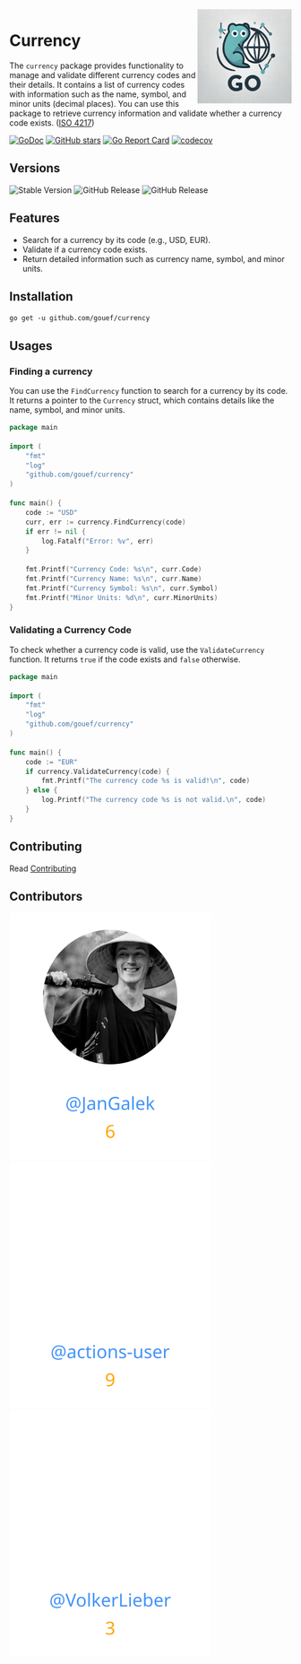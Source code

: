 <img align=right width="168" src="docs/gouef_logo.png">

# Currency
The `currency` package provides functionality to manage and validate different currency codes and their details. It contains a list of currency codes with information such as the name, symbol, and minor units (decimal places). You can use this package to retrieve currency information and validate whether a currency code exists. ([ISO 4217](https://en.wikipedia.org/wiki/ISO_4217)) 

[![GoDoc](https://pkg.go.dev/badge/github.com/gouef/currency.svg)](https://pkg.go.dev/github.com/gouef/currency)
[![GitHub stars](https://img.shields.io/github/stars/gouef/currency?style=social)](https://github.com/gouef/currency/stargazers)
[![Go Report Card](https://goreportcard.com/badge/github.com/gouef/currency)](https://goreportcard.com/report/github.com/gouef/currency)
[![codecov](https://codecov.io/github/gouef/currency/branch/main/graph/badge.svg?token=YUG8EMH6Q8)](https://codecov.io/github/gouef/currency)

## Versions
![Stable Version](https://img.shields.io/github/v/release/gouef/currency?label=Stable&labelColor=green)
![GitHub Release](https://img.shields.io/github/v/release/gouef/currency?label=RC&include_prereleases&filter=*rc*&logoSize=diago)
![GitHub Release](https://img.shields.io/github/v/release/gouef/currency?label=Beta&include_prereleases&filter=*beta*&logoSize=diago)

## Features

- Search for a currency by its code (e.g., USD, EUR).
- Validate if a currency code exists.
- Return detailed information such as currency name, symbol, and minor units.

## Installation

```shell
go get -u github.com/gouef/currency
```

## Usages

### Finding a currency
You can use the `FindCurrency` function to search for a currency by its code. It returns a pointer to the `Currency` struct, which contains details like the name, symbol, and minor units.

```go
package main

import (
	"fmt"
	"log"
	"github.com/gouef/currency"
)

func main() {
	code := "USD"
	curr, err := currency.FindCurrency(code)
	if err != nil {
		log.Fatalf("Error: %v", err)
	}

	fmt.Printf("Currency Code: %s\n", curr.Code)
	fmt.Printf("Currency Name: %s\n", curr.Name)
	fmt.Printf("Currency Symbol: %s\n", curr.Symbol)
	fmt.Printf("Minor Units: %d\n", curr.MinorUnits)
}

```

### Validating a Currency Code
To check whether a currency code is valid, use the `ValidateCurrency` function. It returns `true` if the code exists and `false` otherwise.

```go
package main

import (
	"fmt"
	"log"
	"github.com/gouef/currency"
)

func main() {
	code := "EUR"
	if currency.ValidateCurrency(code) {
		fmt.Printf("The currency code %s is valid!\n", code)
	} else {
		log.Printf("The currency code %s is not valid.\n", code)
	}
}

```

## Contributing

Read [Contributing](CONTRIBUTING.md)

## Contributors

<div>
<span>
  <a href="https://github.com/JanGalek"><img src="https://raw.githubusercontent.com/gouef/currency/refs/heads/contributors-svg/.github/contributors/JanGalek.svg" alt="JanGalek" /></a>
</span>
<span>
  <a href="https://github.com/actions-user"><img src="https://raw.githubusercontent.com/gouef/currency/refs/heads/contributors-svg/.github/contributors/actions-user.svg" alt="actions-user" /></a>
</span>
<span>
  <a href="https://github.com/VolkerLieber"><img src="https://raw.githubusercontent.com/gouef/currency/refs/heads/contributors-svg/.github/contributors/VolkerLieber.svg" alt="VolkerLieber" /></a>
</span>
</div>


